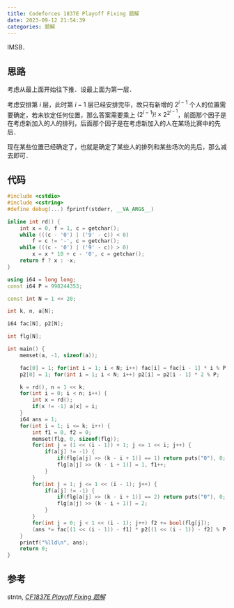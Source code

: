 ```yaml
---
title: Codeforces 1837E Playoff Fixing 题解
date: 2023-09-12 21:54:39
categories: 题解
---
```


IMSB．

<!-- more -->

## 思路

考虑从最上面开始往下推．设最上面为第一层．

考虑安排第 $i$ 层，此时第 $i - 1$ 层已经安排完毕，故只有新增的 $2^{i - 1}$ 个人的位置需要确定，若未钦定任何位置，那么答案需要乘上 $(2^{i - 1})! \times 2^{2^{i - 1}}$，前面那个因子是在考虑新加入的人的排列，后面那个因子是在考虑新加入的人在某场比赛中的先后．

现在某些位置已经确定了，也就是确定了某些人的排列和某些场次的先后，那么减去即可．

## 代码

```cpp
#include <cstdio>
#include <cstring>
#define debug(...) fprintf(stderr, __VA_ARGS__)

inline int rd() {
	int x = 0, f = 1, c = getchar();
	while (((c - '0') | ('9' - c)) < 0)
		f = c != '-', c = getchar();
	while (((c - '0') | ('9' - c)) > 0)
		x = x * 10 + c - '0', c = getchar();
	return f ? x : -x;
}

using i64 = long long;
const i64 P = 998244353;

const int N = 1 << 20;

int k, n, a[N];

i64 fac[N], p2[N];

int flg[N];

int main() {
	memset(a, -1, sizeof(a));

	fac[0] = 1; for(int i = 1; i < N; i++) fac[i] = fac[i - 1] * i % P;
	p2[0] = 1; for(int i = 1; i < N; i++) p2[i] = p2[i - 1] * 2 % P;

	k = rd(), n = 1 << k;
	for(int i = 0; i < n; i++) {
		int x = rd();
		if(x != -1) a[x] = i;
	}
	i64 ans = 1;
	for(int i = 1; i <= k; i++) {
		int f1 = 0, f2 = 0;
		memset(flg, 0, sizeof(flg));
		for(int j = (1 << (i - 1)) + 1; j <= 1 << i; j++) {
			if(a[j] != -1) {
				if(flg[a[j] >> (k - i + 1)] == 1) return puts("0"), 0;
				flg[a[j] >> (k - i + 1)] = 1, f1++;
			}
		}
		for(int j = 1; j <= 1 << (i - 1); j++) {
			if(a[j] != -1) {
				if(flg[a[j] >> (k - i + 1)] == 2) return puts("0"), 0;
				flg[a[j] >> (k - i + 1)] = 2;
			}
		}
		for(int j = 0; j < 1 << (i - 1); j++) f2 += bool(flg[j]);
		(ans *= fac[(1 << (i - 1)) - f1] * p2[(1 << (i - 1)) - f2] % P) %= P;
	}
	printf("%lld\n", ans);
	return 0;
}
```

## 参考

stntn, [_CF1837E Playoff Fixing 题解_](https://www.luogu.com.cn/blog/stntn/solution-cf1837e)
